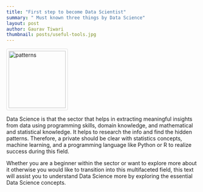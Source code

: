```yaml
---
title: "First step to become Data Scientist"
summary: " Must known three things by Data Science"
layout: post
author: Gaurav Tiwari
thumbnail: posts/useful-tools.jpg
---
```

<style>
img {
  border: 1px solid #ddd; /* Gray border */
  border-radius: 4px;  /* Rounded border */
  padding: 5px; /* Some padding */
  width: 150px; /* Set a small width */
}

/* Add a hover effect (blue shadow) */
img:hover {
  box-shadow: 0 0 2px 1px rgba(0, 140, 186, 0.5);
}
</style>
<body>

<a target="_blank" href="webapp.png">
  <img src="webapp.png" alt="patterns">
</a>

</body>

Data Science is that the sector that helps in extracting meaningful insights from data using programming skills, domain knowledge, and mathematical and statistical knowledge. It helps to research the info and find the hidden patterns.
Therefore, a private should be clear with statistics concepts, machine learning, and a programming language like Python or R to realize success during this field.


Whether you are a beginner within the sector or want to explore more about it otherwise you would like to transition into this multifaceted field, this text will assist you to understand Data Science more by exploring the essential Data Science concepts.